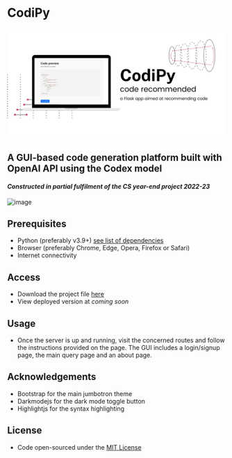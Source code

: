 # CodiPy

![](https://github.com/sarbosarcar/CodiPy/blob/main/static/codipy.png)

## A GUI-based code generation platform built with OpenAI API using the Codex model
#### *Constructed in partial fulfilment of the CS year-end project 2022-23*

![image](https://user-images.githubusercontent.com/70145448/192116144-0db7e96b-17ed-4114-9ae6-448296039f0a.png)


## Prerequisites
+ Python (preferably v3.9+) [see list of dependencies](requirements.txt)
+ Browser (preferably Chrome, Edge, Opera, Firefox or Safari)
+ Internet connectivity

## Access

+ Download the project file [here](https://github.com/SarboSarcar/Flask-CS-proj/archive/refs/heads/main.zip)
+ View deployed version at *coming soon*

## Usage
+ Once the server is up and running, visit the concerned routes and follow the instructions provided on the page. The GUI includes a login/signup page, the main query page and an about page.

## Acknowledgements

+ Bootstrap for the main jumbotron theme
+ Darkmodejs for the dark mode toggle button
+ Highlightjs for the syntax highlighting

## License

+ Code open-sourced under the [MIT License](LICENSE)


